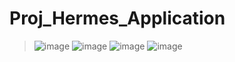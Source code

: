 Proj_Hermes_Application
=============
>![image](https://user-images.githubusercontent.com/33280934/114129160-fbffdd80-9938-11eb-892d-93b03a56fffc.png)
![image](https://user-images.githubusercontent.com/33280934/114129170-00c49180-9939-11eb-9183-c23aa9b3176b.png)
>![image](https://user-images.githubusercontent.com/33280934/114129175-0326eb80-9939-11eb-89ce-3c2ba692769d.png)
![image](https://user-images.githubusercontent.com/33280934/114129183-04f0af00-9939-11eb-8f37-b7d12075ac28.png)

